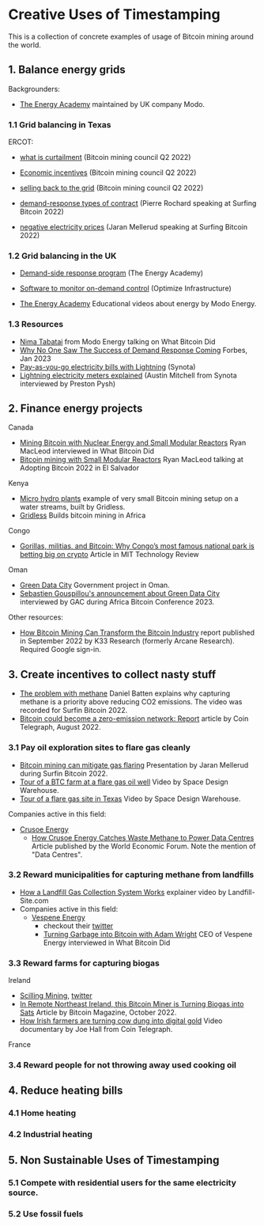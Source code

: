 # Creative Uses of Timestamping

This is a collection of concrete examples of usage of Bitcoin mining around the world.


## 1. Balance energy grids 

Backgrounders:
- [The Energy Academy](https://platform.modo.energy/phase/channels?wchannelid=wy5tng1x36) maintained by UK company Modo.


### 1.1 Grid balancing in Texas


ERCOT:


 - [what is curtailment](https://youtu.be/9ISSe8A3pVc?t=1132) (Bitcoin mining council Q2 2022)

 - [Economic incentives](https://youtu.be/9ISSe8A3pVc?t=1370) (Bitcoin mining council Q2 2022)

 - [selling back to the grid](https://youtu.be/9ISSe8A3pVc?t=1466) (Bitcoin mining council Q2 2022)

 - [demand-response types of contract](https://youtu.be/9ISSe8A3pVc?t=1466) (Pierre Rochard speaking at Surfing Bitcoin 2022)

 - [negative electricity prices](https://youtu.be/oS1FGdngXVs?t=5987) (Jaran Mellerud speaking at Surfing Bitcoin 2022)


### 1.2 Grid balancing in the UK

- [Demand-side response program](https://platform.modo.energy/phase/channels?wchannelid=wy5tng1x36&wmediaid=tjkmc4fldw) (The Energy Academy)

- [Software to monitor on-demand control](https://optimizeinfrastructure.com/) (Optimize Infrastructure)

- [The Energy Academy](https://platform.modo.energy/phase/channels?wchannelid=wy5tng1x36) Educational videos about energy by Modo Energy.

### 1.3 Resources

- [Nima Tabatai](https://youtu.be/uMO28OP0EWg) from Modo Energy talking on What Bitcoin Did
- [Why No One Saw The Success of Demand Response Coming](https://www.forbes.com/sites/jemmagreen/2023/01/27/why-no-one-saw-the-success-of-demand-response-coming) Forbes, Jan 2023
- [Pay-as-you-go electricity bills with Lightning](https://www.synota.io/) (Synota)
- [Lightning electricity meters explained](https://youtu.be/kvVsguudUaE) (Austin Mitchell from Synota interviewed by Preston Pysh)


## 2. Finance energy projects

Canada
- [Mining Bitcoin with Nuclear Energy and Small Modular Reactors](https://youtu.be/6UdJ1Ak7Els) Ryan MacLeod interviewed in What Bitcoin Did
- [Bitcoin mining with Small Modular Reactors](https://youtu.be/oA_mS--TaUw) Ryan MacLeod talking at Adopting Bitcoin 2022 in El Salvador

Kenya
- [Micro hydro plants](https://twitter.com/hash_bender/status/1577354828551962624) example of very small Bitcoin mining setup on a water streams, built by Gridless.
- [Gridless](https://twitter.com/GridlessCompute) Builds bitcoin mining in Africa

Congo
- [Gorillas, militias, and Bitcoin: Why Congo’s most famous national park is betting big on crypto](https://www.technologyreview.com/2023/01/13/1066820/cryptocurrency-bitcoin-mining-congo-virunga-national-park/) Article in MIT Technology Review

Oman
- [Green Data City](https://www.greendatacityoman.com/) Government project in Oman.
- [Sebastien Gouspillou's announcement about Green Data City](https://youtu.be/iPJO9qThdIw?t=359) interviewed by GAC during Africa Bitcoin Conference 2023.

Other resources:
- [How Bitcoin Mining Can Transform the Bitcoin Industry](https://k33.com/research/reports/industry-reports/how-bitcoin-mining-can-transform-the-energy-industry) report published in September 2022 by K33 Research (formerly Arcane Research). Required Google sign-in.


## 3. Create incentives to collect nasty stuff

- [The problem with methane](https://youtu.be/oS1FGdngXVs?t=2898) Daniel Batten explains why capturing methane is a priority above reducing CO2 emissions. The video was recorded for Surfin Bitcoin 2022.
- [Bitcoin could become a zero-emission network: Report](https://cointelegraph.com/news/bitcoin-could-become-a-zero-emission-network-report) article by Coin Telegraph, August 2022.


### 3.1 Pay oil exploration sites to flare gas cleanly

- [Bitcoin mining can mitigate gas flaring](https://youtu.be/oS1FGdngXVs?t=6280) Presentation by Jaran Mellerud during Surfin Bitcoin 2022.
- [Tour of a BTC farm at a flare gas oil well](https://www.youtube.com/watch?v=90ToBZ0PNqc) Video by Space Design Warehouse.
- [Tour of a flare gas site in Texas](https://youtu.be/-MagKdbx_NY) Video by Space Design Warehouse.

Companies active in this field:
- [Crusoe Energy](https://www.crusoeenergy.com/digital-flare-mitigation)
    - [How Crusoe Energy Catches Waste Methane to Power Data Centres](https://www.weforum.org/videos/this-start-up-catches-waste-methane-to-power-data-centres) Article published by the World Economic Forum. Note the mention of "Data Centres".


### 3.2 Reward municipalities for capturing methane from landfills

- [How a Landfill Gas Collection System Works](https://youtu.be/W3VayVWUrGM) explainer video by Landfill-Site.com
- Companies active in this field:
    - [Vespene Energy](https://vespene.energy/) 
       - checkout their [twitter](https://twitter.com/Vespene_Energy)
       - [Turning Garbage into Bitcoin with Adam Wright](https://www.youtube.com/watch?v=lCkHEqxDsYQ) CEO of Vespene Energy interviewed in What Bitcoin Did


### 3.3 Reward farms for capturing biogas 

Ireland
- [Scilling Mining](https://www.scillingmining.com/), [twitter](https://twitter.com/ScillingMining)
- [In Remote Northeast Ireland, this Bitcoin Miner is Turning Biogas into Sats](https://bitcoinmagazine.com/business/profiting-on-biogas-with-bitcoin-mining) Article by Bitcoin Magazine, October 2022.
- [How Irish farmers are turning cow dung into digital gold](https://www.youtube.com/watch?v=xkVOJAWP688) Video documentary by Joe Hall from Coin Telegraph.

France


### 3.4 Reward people for not throwing away used cooking oil


## 4. Reduce heating bills

### 4.1 Home heating

### 4.2 Industrial heating


## 5. Non Sustainable Uses of Timestamping

 
### 5.1 Compete with residential users for the same electricity source. 

### 5.2 Use fossil fuels

